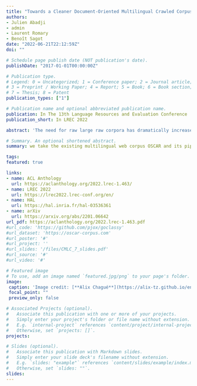 ```yaml
---
title: "Towards a Cleaner Document-Oriented Multilingual Crawled Corpus"
authors:
- Julien Abadji
- admin
- Laurent Romary
- Benoît Sagot
date: "2022-06-21T22:12:59Z"
doi: ""

# Schedule page publish date (NOT publication's date).
publishDate: "2017-01-01T00:00:00Z"

# Publication type.
# Legend: 0 = Uncategorized; 1 = Conference paper; 2 = Journal article;
# 3 = Preprint / Working Paper; 4 = Report; 5 = Book; 6 = Book section;
# 7 = Thesis; 8 = Patent
publication_types: ["1"]

# Publication name and optional abbreviated publication name.
publication: In The 13th Language Resources and Evaluation Conference
publication_short: In LREC 2022

abstract: 'The need for raw large raw corpora has dramatically increased in recent years with the introduction of transfer learning and semi-supervised learning methods to Natural Language Processing. And while there have been some recent attempts to manually curate the amount of data necessary to train large language models, the main way to obtain this data is still through automatic web crawling. In this paper we take the existing multilingual web corpus OSCAR and its pipeline Ungoliant that extracts and classifies data from Common Crawl at the line level, and propose a set of improvements and automatic annotations in order to produce a new document-oriented version of OSCAR that could prove more suitable to pre-train large generative language models as well as hopefully other applications in Natural Language Processing and Digital Humanities.'

# Summary. An optional shortened abstract.
summary: we take the existing multilingual web corpus OSCAR and its pipeline Ungoliant that extracts and classifies data from Common Crawl at the line level, and propose a set of improvements and automatic annotations in order to produce a new document-oriented version of OSCAR.

tags:
featured: true

links:
- name: ACL Anthology
  url: https://aclanthology.org/2022.lrec-1.463/
- name: LREC 2022
  url: https://lrec2022.lrec-conf.org/en/
- name: HAL
  url: https://hal.inria.fr/hal-03536361
- name: arXiv
  url: https://arxiv.org/abs/2201.06642
url_pdf: https://aclanthology.org/2022.lrec-1.463.pdf
#url_code: 'https://github.com/pjox/goclassy'
#url_dataset: 'https://oscar-corpus.com'
#url_poster: '#'
#url_project: ''
#url_slides: '/files/CMLC_7_slides.pdf'
#url_source: '#'
#url_video: '#'

# Featured image
# To use, add an image named `featured.jpg/png` to your page's folder. 
image:
 caption: 'Image credit: [**Alix Chagué**](https://alix-tz.github.io/en/index.html)'
 focal_point: ""
 preview_only: false

# Associated Projects (optional).
#   Associate this publication with one or more of your projects.
#   Simply enter your project's folder or file name without extension.
#   E.g. `internal-project` references `content/project/internal-project/index.md`.
#   Otherwise, set `projects: []`.
projects:

# Slides (optional).
#   Associate this publication with Markdown slides.
#   Simply enter your slide deck's filename without extension.
#   E.g. `slides: "example"` references `content/slides/example/index.md`.
#   Otherwise, set `slides: ""`.
slides:
---
```

